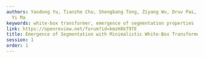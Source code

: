 ```yaml
---
authors: Yaodong Yu, Tianzhe Chu, Shengbang Tong, Ziyang Wu, Druv Pai, Sam Buchanan,
  Yi Ma
keywords: white-box transformer, emergence of segmentation properties
link: https://openreview.net/forum?id=kmzH8kT9TE
title: Emergence of Segmentation with Minimalistic White-Box Transformers
session: 1
order: 1
---
```

